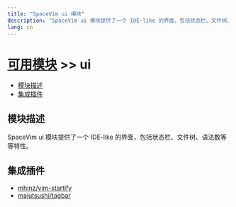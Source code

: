 ```yaml
---
title: "SpaceVim ui 模块"
description: "SpaceVim ui 模块提供了一个 IDE-like 的界面，包括状态栏、文件树、语法数等等特性。"
lang: cn
---
```


# [可用模块](../) >> ui

<!-- vim-markdown-toc GFM -->

- [模块描述](#模块描述)
- [集成插件](#集成插件)

<!-- vim-markdown-toc -->

## 模块描述

SpaceVim ui 模块提供了一个 IDE-like 的界面，包括状态栏、文件树、语法数等等特性。

## 集成插件

- [mhinz/vim-startify](https://github.com/mhinz/vim-startify)
- [majutsushi/tagbar](https://github.com/majutsushi/tagbar)


